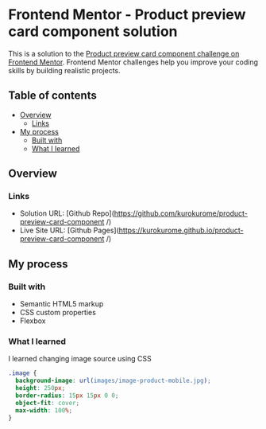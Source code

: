 # Frontend Mentor - Product preview card component solution

This is a solution to the [Product preview card component challenge on Frontend Mentor](https://www.frontendmentor.io/challenges/product-preview-card-component-GO7UmttRfa). Frontend Mentor challenges help you improve your coding skills by building realistic projects. 

## Table of contents

- [Overview](#overview)
  - [Links](#links)
- [My process](#my-process)
  - [Built with](#built-with)
  - [What I learned](#what-i-learned)

## Overview

### Links

- Solution URL: [Github Repo](https://github.com/kurokurome/product-preview-card-component
/)
- Live Site URL: [Github Pages](https://kurokurome.github.io/product-preview-card-component
/)

## My process

### Built with

- Semantic HTML5 markup
- CSS custom properties
- Flexbox

### What I learned

I learned changing image source using CSS

```css
.image {
  background-image: url(images/image-product-mobile.jpg);
  height: 250px;
  border-radius: 15px 15px 0 0;
  object-fit: cover;
  max-width: 100%;
}
```
